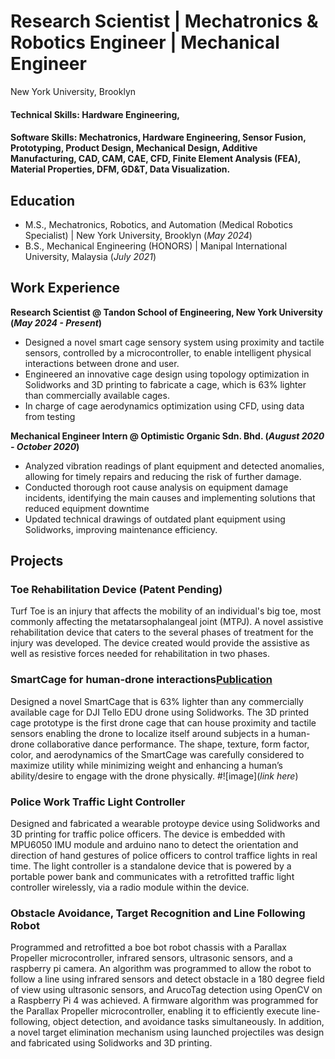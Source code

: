 # Research Scientist | Mechatronics & Robotics Engineer | Mechanical Engineer
New York University, Brooklyn

#### Technical Skills: Hardware Engineering, 
#### Software Skills:  Mechatronics, Hardware Engineering, Sensor Fusion, Prototyping, Product Design, Mechanical Design, Additive Manufacturing, CAD, CAM, CAE, CFD, Finite Element Analysis (FEA), Material Properties, DFM, GD&T, Data Visualization.

## Education						       		
- M.S., Mechatronics, Robotics, and Automation (Medical Robotics Specialist) | New York University, Brooklyn (_May 2024_)	 			        		
- B.S., Mechanical Engineering (HONORS)                                      | Manipal International University, Malaysia (_July 2021_)

## Work Experience
**Research Scientist @ Tandon School of Engineering, New York University (_May 2024 - Present_)**
- Designed a novel smart cage sensory system using proximity and tactile sensors, controlled by a microcontroller, to enable intelligent physical interactions between drone and user.
- Engineered an innovative cage design using topology optimization in Solidworks and 3D printing to fabricate a cage, which is 63% lighter than commercially available cages.
- In charge of cage aerodynamics optimization using CFD, using data from testing

**Mechanical Engineer Intern @ Optimistic Organic Sdn. Bhd. (_August 2020 - October 2020_)**
- Analyzed vibration readings of plant equipment and detected anomalies, allowing for timely repairs and reducing the risk of further damage.
- Conducted thorough root cause analysis on equipment damage incidents, identifying the main causes and implementing solutions that reduced equipment downtime
- Updated technical drawings of outdated plant equipment using Solidworks, improving maintenance efficiency.


## Projects

### Toe Rehabilitation Device (Patent Pending)
Turf Toe is an injury that affects the mobility of an individual's big toe, most commonly affecting the metatarsophalangeal joint (MTPJ). A novel assistive rehabilitation device that caters to the several phases of treatment for the injury was developed. The device created would provide the assistive as well as resistive forces needed for rehabilitation in two phases.

<!-- - Phase One of the device provides gentle stretching exercises to help regain motion. As the initial pain subsides, regular controlled motion needs to be offered to the big toe providing pitch and yaw motion in the form of assistive motion with the help of motors.
- Phase Two of toe rehab involves stresses that are slowly applied to the tissues. In this phase, the device will enable the patient to apply pressure on the toe in the downward direction to build muscle strength and count the number of repetitions for the same to facilitate a routine for rehabilitation exercises. No active forces need to be added to the main toe. There is resistance provided to the user with the help of the servo motor, which they must overcome. -->


### SmartCage for human-drone interactions[Publication](https://www.researchgate.net/publication/369195638_A_Drone_Teacher_Designing_Physical_Human-Drone_Interactions_for_Movement_Instruction) 
Designed a novel SmartCage that is 63% lighter than any commercially available cage for DJI Tello EDU drone using Solidworks. The 3D printed cage prototype is the first drone cage that can house proximity and tactile sensors enabling the drone to localize itself around subjects in a human-drone collaborative dance performance. The shape, texture, form factor, color, and aerodynamics of the SmartCage was carefully considered to maximize utility while minimizing weight and enhancing a human’s ability/desire to engage with the drone physically. 
#![image](*link here*)


### Police Work Traffic Light Controller
Designed and fabricated a wearable protoype device using Solidworks and 3D printing for traffic police officers. The device is embedded with MPU6050 IMU module and arduino nano to detect the orientation and direction of hand gestures of police officers to control traffice lights in real time. The light controller is a standalone device that is powered by a portable power bank and communicates with a retrofitted traffic light controller wirelessly, via a radio module within the device.


### Obstacle Avoidance, Target Recognition and Line Following Robot
Programmed and retrofitted a boe bot robot chassis with a Parallax Propeller microcontroller, infrared sensors, ultrasonic sensors, and a raspberry pi camera. An algorithm was programmed to allow the robot to follow a line using infrared sensors and detect obstacle in a 180 degree field of view using ultrasonic sensors, and ArucoTag detection using OpenCV on a Raspberry Pi 4 was achieved. A firmware algorithm was programmed for the Parallax Propeller microcontroller, enabling it to efficiently execute line-following, object detection, and avoidance tasks simultaneously. In addition, a novel target elimination mechanism using launched projectiles was design and fabricated using Solidworks and 3D printing. 

